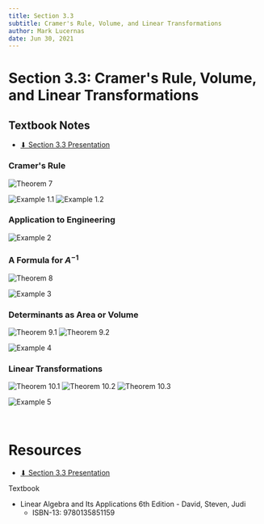 ```yaml
---
title: Section 3.3
subtitle: Cramer's Rule, Volume, and Linear Transformations
author: Mark Lucernas
date: Jun 30, 2021
---
```



# Section 3.3: Cramer's Rule, Volume, and Linear Transformations

## Textbook Notes

- [⬇ Section 3.3 Presentation](file:../../../../../../files/summer-2021/MATH-254/notes/ch-3/sec_3-3/sec_3-3_presentation.pptx)

### Cramer's Rule

![Theorem 7](../../../../../../files/summer-2021/MATH-254/notes/ch-3/sec_3-3/sec_3-3_theorem_7.png)

![Example 1.1](../../../../../../files/summer-2021/MATH-254/notes/ch-3/sec_3-3/sec_3-3_example_1-1.png)
![Example 1.2](../../../../../../files/summer-2021/MATH-254/notes/ch-3/sec_3-3/sec_3-3_example_1-2.png)

### Application to Engineering

![Example 2](../../../../../../files/summer-2021/MATH-254/notes/ch-3/sec_3-3/sec_3-3_example_2.png)

### A Formula for $A^{-1}$

![Theorem 8](../../../../../../files/summer-2021/MATH-254/notes/ch-3/sec_3-3/sec_3-3_theorem_8.png)

![Example 3](../../../../../../files/summer-2021/MATH-254/notes/ch-3/sec_3-3/sec_3-3_example_3.png)

### Determinants as Area or Volume

![Theorem 9.1](../../../../../../files/summer-2021/MATH-254/notes/ch-3/sec_3-3/sec_3-3_theorem_9-1.png)
![Theorem 9.2](../../../../../../files/summer-2021/MATH-254/notes/ch-3/sec_3-3/sec_3-3_theorem_9-2.png)

![Example 4](../../../../../../files/summer-2021/MATH-254/notes/ch-3/sec_3-3/sec_3-3_example_4.png)

### Linear Transformations

![Theorem 10.1](../../../../../../files/summer-2021/MATH-254/notes/ch-3/sec_3-3/sec_3-3_theorem_10-1.png)
![Theorem 10.2](../../../../../../files/summer-2021/MATH-254/notes/ch-3/sec_3-3/sec_3-3_theorem_10-2.png)
![Theorem 10.3](../../../../../../files/summer-2021/MATH-254/notes/ch-3/sec_3-3/sec_3-3_theorem_10-3.png)

![Example 5](../../../../../../files/summer-2021/MATH-254/notes/ch-3/sec_3-3/sec_3-3_example_5.png)

<br>

# Resources

- [⬇ Section 3.3 Presentation](file:../../../../../../files/summer-2021/MATH-254/notes/ch-3/sec_3-3/sec_3-3_presentation.pptx)

Textbook

+ Linear Algebra and Its Applications 6th Edition - David, Steven, Judi
  + ISBN-13: 9780135851159

